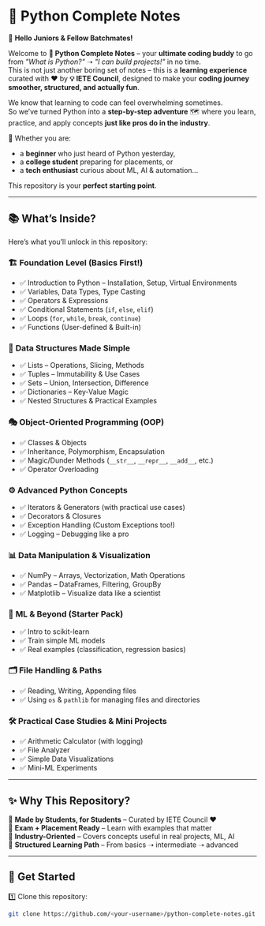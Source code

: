 # 🐍 Python Complete Notes  

👋 **Hello Juniors & Fellow Batchmates!**  

Welcome to **🐍 Python Complete Notes** – your **ultimate coding buddy** to go from *"What is Python?"* ➝ *"I can build projects!"* in no time.  
This is not just another boring set of notes – this is a **learning experience** curated with ❤️ by **💡 IETE Council**, designed to make your **coding journey smoother, structured, and actually fun**.  

We know that learning to code can feel overwhelming sometimes.  
So we’ve turned Python into a **step-by-step adventure** 🗺️ where you learn, practice, and apply concepts **just like pros do in the industry**.  

🚀 Whether you are:  
- a **beginner** who just heard of Python yesterday,  
- a **college student** preparing for placements, or  
- a **tech enthusiast** curious about ML, AI & automation...  

This repository is your **perfect starting point**.  

---

## 📚 What’s Inside?  

Here’s what you’ll unlock in this repository:  

### 🏗️ **Foundation Level (Basics First!)**  
- ✅ Introduction to Python – Installation, Setup, Virtual Environments  
- ✅ Variables, Data Types, Type Casting  
- ✅ Operators & Expressions  
- ✅ Conditional Statements (`if`, `else`, `elif`)  
- ✅ Loops (`for`, `while`, `break`, `continue`)  
- ✅ Functions (User-defined & Built-in)  

### 🧩 **Data Structures Made Simple**  
- ✅ Lists – Operations, Slicing, Methods  
- ✅ Tuples – Immutability & Use Cases  
- ✅ Sets – Union, Intersection, Difference  
- ✅ Dictionaries – Key-Value Magic  
- ✅ Nested Structures & Practical Examples  

### 🎭 **Object-Oriented Programming (OOP)**  
- ✅ Classes & Objects  
- ✅ Inheritance, Polymorphism, Encapsulation  
- ✅ Magic/Dunder Methods (`__str__`, `__repr__`, `__add__`, etc.)  
- ✅ Operator Overloading  

### ⚙️ **Advanced Python Concepts**  
- ✅ Iterators & Generators (with practical use cases)  
- ✅ Decorators & Closures  
- ✅ Exception Handling (Custom Exceptions too!)  
- ✅ Logging – Debugging like a pro  

### 📊 **Data Manipulation & Visualization**  
- ✅ NumPy – Arrays, Vectorization, Math Operations  
- ✅ Pandas – DataFrames, Filtering, GroupBy  
- ✅ Matplotlib – Visualize data like a scientist  

### 🧠 **ML & Beyond (Starter Pack)**  
- ✅ Intro to scikit-learn  
- ✅ Train simple ML models  
- ✅ Real examples (classification, regression basics)  

### 🗂️ **File Handling & Paths**  
- ✅ Reading, Writing, Appending files  
- ✅ Using `os` & `pathlib` for managing files and directories  

### 🛠️ **Practical Case Studies & Mini Projects**  
- ✅ Arithmetic Calculator (with logging)  
- ✅ File Analyzer  
- ✅ Simple Data Visualizations  
- ✅ Mini-ML Experiments  

---

## ✨ Why This Repository?

📌 **Made by Students, for Students** – Curated by IETE Council ❤️  
📌 **Exam + Placement Ready** – Learn with examples that matter  
📌 **Industry-Oriented** – Covers concepts useful in real projects, ML, AI  
📌 **Structured Learning Path** – From basics ➝ intermediate ➝ advanced  

---

## 🚀 Get Started

1️⃣ Clone this repository:  
```bash
git clone https://github.com/<your-username>/python-complete-notes.git
